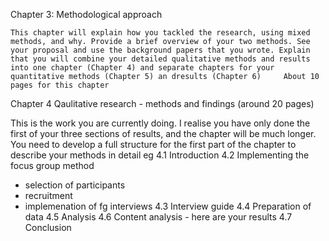 Chapter 3:  Methodological approach

    This chapter will explain how you tackled the research, using mixed methods, and why. Provide a brief overview of your two methods. See your proposal and use the background papers that you wrote. Explain that you will combine your detailed qualitative methods and results into one chapter (Chapter 4) and separate chapters for your quantitative methods (Chapter 5) an dresults (Chapter 6)     About 10 pages for this chapter
    
 Chapter 4  Qaulitative research - methods and findings (around 20 pages)
 
 This is the work you are currently doing. I realise you have only done the first of your three sections of results, and the chapter will be much longer.  You need to develop a full structure for the first part of the chapter to describe your methods in detail
 eg
 4.1 Introduction
 4.2 Implementing the focus group method
   - selection of participants
   - recruitment
   - implemenation of fg interviews
4.3 Interview guide
4.4 Preparation of data
4.5 Analysis
4.6 Content analysis - here are your results
4.7 Conclusion
    
    
    
    